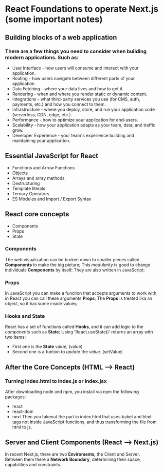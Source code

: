 # React Foundations to operate Next.js (some important notes)

## Building blocks of a web application

### There are a few things you need to consider when building modern applications. Such as:

- User Interface - how users will consume and interact with your application.
- Routing - how users navigate between different parts of your application.
- Data Fetching - where your data lives and how to get it.
- Rendering - when and where you render static or dynamic content.
- Integrations - what third-party services you use (for CMS, auth, payments, etc.) and how you connect to them.
- Infrastructure - where you deploy, store, and run your application code (serverless, CDN, edge, etc.).
- Performance - how to optimize your application for end-users.
- Scalability - how your application adapts as your team, data, and traffic grow.
- Developer Experience - your team's experience building and maintaining your application.

## Essential JavaScript for React

- Functions and Arrow Functions
- Objects
- Arrays and array methods
- Destructuring
- Template literals
- Ternary Operators
- ES Modules and Import / Export Syntax

## React core concepts

- Components
- Props
- State

### Components
The web visualization can be broken down to smaller pieces called **Components** to make the big picture;
This *modularity* is good to change individuals **Components** by itself;
They are also written in JavaScript;

### Props 
In JavaScript you can make a function that accepts arguments to work with, in React you can call these arguments **Props**;
The **Props** is treated lika an object, so it has some inside values;

### Hooks and State
React has a set of functions called **Hooks**, and it can add logic to the *components* such as **State**;
Using 'React.useState()' returns an array with two items:
- First one is the **State** *value*; (value)
- Second one is a funtion to *update* the *value*. (setValue)

## After the Core Concepts (HTML --> React)

### Turning index.html to index.js or index.jsx
After downloading node and npm, you install via npm the following packages:
- react
- react-dom
- next
Then you takeout the part in index.html that uses babel and html tags not inside JavaScript functions,
and thus transforming the file from html to js.

## Server and Client Components (React --> Next.js)
In recent Next.js, there are two **Enviroments**, the Client and Server.
Between them there a **Network Boundary**, determining their space, capabilities and constraints.
